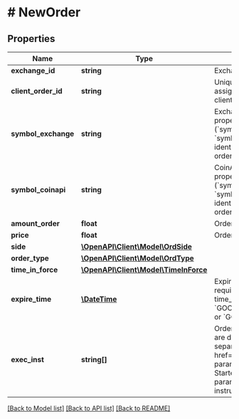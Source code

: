 # # NewOrder

## Properties

Name | Type | Description | Notes
------------ | ------------- | ------------- | -------------
**exchange_id** | **string** | Exchange identifier. | 
**client_order_id** | **string** | Unique identifier for the order assigned by the &#x60;OEML API&#x60; client. | 
**symbol_exchange** | **string** | Exchange symbol. One of the properties (&#x60;symbol_exchange&#x60;, &#x60;symbol_coinapi&#x60;) is required to identify the market for the order. | [optional] 
**symbol_coinapi** | **string** | CoinAPI symbol. One of the properties (&#x60;symbol_exchange&#x60;, &#x60;symbol_coinapi&#x60;) is required to identify the market for the order. | [optional] 
**amount_order** | **float** | Order quantity. | 
**price** | **float** | Order price. | 
**side** | [**\OpenAPI\Client\Model\OrdSide**](OrdSide.md) |  | 
**order_type** | [**\OpenAPI\Client\Model\OrdType**](OrdType.md) |  | 
**time_in_force** | [**\OpenAPI\Client\Model\TimeInForce**](TimeInForce.md) |  | 
**expire_time** | [**\DateTime**](\DateTime.md) | Expiration time. Conditionaly required for orders with time_in_force &#x3D; &#x60;GOOD_TILL_TIME_EXCHANGE&#x60; or &#x60;GOOD_TILL_TIME_OEML&#x60;. | [optional] 
**exec_inst** | **string[]** | Order execution instructions are documented in the separate section: &lt;a href&#x3D;\&quot;#oeml-order-params-exec\&quot;&gt;OEML / Starter Guide / Order parameters / Execution instructions&lt;/a&gt; | [optional] 

[[Back to Model list]](../../README.md#documentation-for-models) [[Back to API list]](../../README.md#documentation-for-api-endpoints) [[Back to README]](../../README.md)


